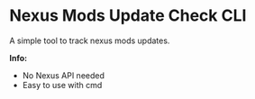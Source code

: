
# Nexus Mods Update Check CLI
A simple tool to track nexus mods updates.

**Info:**
 - No Nexus API needed
 - Easy to use with cmd

